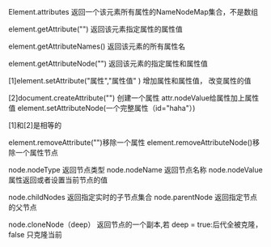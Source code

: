 Element.attributes
返回一个该元素所有属性的NameNodeMap集合，不是数组


element.getAttribute("")
返回该元素指定属性的属性值

element.getAttributeNames()
返回该元素的所有属性名


element.getAttributeNode("")
返回该元素的指定属性和属性值


[1]element.setAttribute("属性","属性值" )
增加属性和属性值， 改变属性的值


[2]document.createAttribute("")
创建一个属性
attr.nodeValue给属性加上属性值
element.setAttributeNode(一个完整属性（id="haha"）)

[1]和[2]是相等的

element.removeAttribute("")移除一个属性
element.removeAttributeNode()移除一个属性节点


node.nodeType 返回节点类型
node.nodeName 返回节点名称 
node.nodeValue 属性返回或者设置当前节点的值

node.childNodes 返回指定实时的子节点集合
node.parentNode 返回指定节点的父节点

node.cloneNode（deep） 返回节点的一个副本,若 deep = true:后代全被克隆，false 只克隆当前